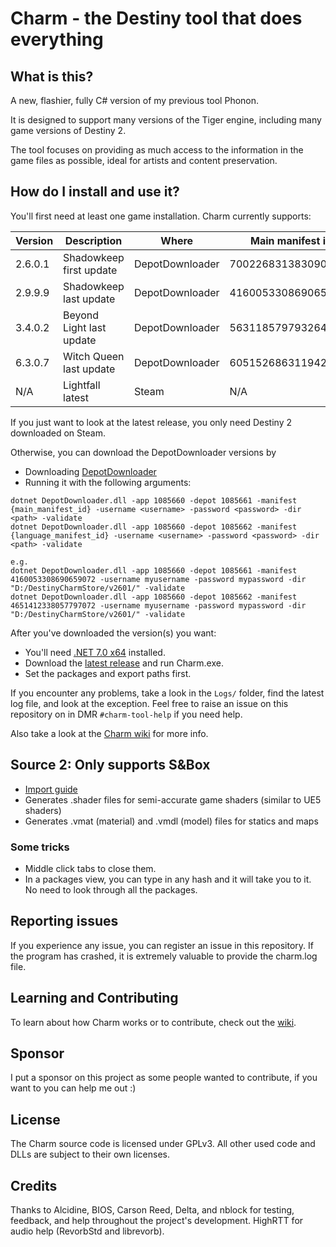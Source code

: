 # Charm - the Destiny tool that does everything

## What is this?

A new, flashier, fully C# version of my previous tool Phonon.

It is designed to support many versions of the Tiger engine, including many game versions of Destiny 2.

The tool focuses on providing as much access to the information in the game files as possible, ideal for artists and content preservation.

## How do I install and use it?

You'll first need at least one game installation.
Charm currently supports:

| Version | Description              | Where           |  Main manifest id   | Language manifest id |
|---------|--------------------------|-----------------|---------------------|----------------------|
| 2.6.0.1 | Shadowkeep first update  | DepotDownloader | 7002268313830901797 | 2399965969279284756  |
| 2.9.9.9 | Shadowkeep last update   | DepotDownloader | 4160053308690659072 | 4651412338057797072  |
| 3.4.0.2 | Beyond Light last update | DepotDownloader | 5631185797932644936 | 3832609057880895101  |
| 6.3.0.7 | Witch Queen last update  | DepotDownloader | 6051526863119423207 | 1078048403901153652  |
| N/A     | Lightfall latest         | Steam           | N/A                 | N/A                  |

If you just want to look at the latest release, you only need Destiny 2 downloaded on Steam.

Otherwise, you can download the DepotDownloader versions by
- Downloading [DepotDownloader](https://github.com/SteamRE/DepotDownloader/releases)
- Running it with the following arguments:
```
dotnet DepotDownloader.dll -app 1085660 -depot 1085661 -manifest {main_manifest_id} -username <username> -password <password> -dir <path> -validate
dotnet DepotDownloader.dll -app 1085660 -depot 1085662 -manifest {language_manifest_id} -username <username> -password <password> -dir <path> -validate

e.g.
dotnet DepotDownloader.dll -app 1085660 -depot 1085661 -manifest 4160053308690659072 -username myusername -password mypassword -dir "D:/DestinyCharmStore/v2601/" -validate
dotnet DepotDownloader.dll -app 1085660 -depot 1085662 -manifest 4651412338057797072 -username myusername -password mypassword -dir "D:/DestinyCharmStore/v2601/" -validate
```

After you've downloaded the version(s) you want:

- You'll need [.NET 7.0 x64](https://dotnet.microsoft.com/en-us/download/dotnet/thank-you/sdk-7.0.400-windows-x64-installer) installed.
- Download the [latest release]() and run Charm.exe.
- Set the packages and export paths first.

If you encounter any problems, take a look in the `Logs/` folder, find the latest log file, and look at the exception.
Feel free to raise an issue on this repository on in DMR `#charm-tool-help` if you need help.

Also take a look at the [Charm wiki](https://github.com/MontagueM/DestinyDocs/blob/main/Charm/Home.md) for more info.

## Source 2: **Only supports S&Box**
 - [Import guide](https://github.com/DeltaDesigns/Charm/wiki/Source-2-Importing)
 - Generates .shader files for semi-accurate game shaders (similar to UE5 shaders)
 - Generates .vmat (material) and .vmdl (model) files for statics and maps

### Some tricks

* Middle click tabs to close them.
* In a packages view, you can type in any hash and it will take you to it. No need to look through all the packages.

## Reporting issues

If you experience any issue, you can register an issue in this repository. If the program has crashed, it is extremely valuable to provide the charm.log file.

## Learning and Contributing

To learn about how Charm works or to contribute, check out the [wiki](https://github.com/MontagueM/Charm/wiki).

## Sponsor

I put a sponsor on this project as some people wanted to contribute, if you want to you can help me out :)

## License

The Charm source code is licensed under GPLv3. All other used code and DLLs are subject to their own licenses.

## Credits

Thanks to Alcidine, BIOS, Carson Reed, Delta, and nblock for testing, feedback, and help throughout the project's development. HighRTT for audio help (RevorbStd and librevorb).
